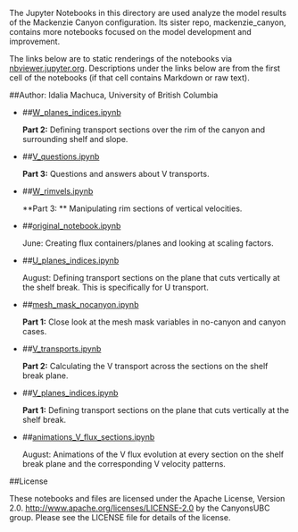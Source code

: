 The Jupyter Notebooks in this directory are used analyze the model results of the Mackenzie Canyon configuration. Its sister repo, mackenzie_canyon, contains more notebooks focused on the model development and improvement.

The links below are to static renderings of the notebooks via
[nbviewer.jupyter.org](http://nbviewer.jupyter.org/).
Descriptions under the links below are from the first cell of the notebooks
(if that cell contains Markdown or raw text).

##Author: Idalia Machuca, University of British Columbia

* ##[W_planes_indices.ipynb](http://nbviewer.jupyter.org/urls/bitbucket.org/CanyonsUBC/analysis_mackenzie_canyon/raw/tip/notebooks/transport_fluxes/W_planes_indices.ipynb)  
    
    **Part 2:** Defining transport sections over the rim of the canyon and surrounding shelf and slope.  

* ##[V_questions.ipynb](http://nbviewer.jupyter.org/urls/bitbucket.org/CanyonsUBC/analysis_mackenzie_canyon/raw/tip/notebooks/transport_fluxes/V_questions.ipynb)  
    
    **Part 3:** Questions and answers about V transports.  

* ##[W_rimvels.ipynb](http://nbviewer.jupyter.org/urls/bitbucket.org/CanyonsUBC/analysis_mackenzie_canyon/raw/tip/notebooks/transport_fluxes/W_rimvels.ipynb)  
    
    **Part 3: ** Manipulating rim sections of vertical velocities.  

* ##[original_notebook.ipynb](http://nbviewer.jupyter.org/urls/bitbucket.org/CanyonsUBC/analysis_mackenzie_canyon/raw/tip/notebooks/transport_fluxes/original_notebook.ipynb)  
    
    June: Creating flux containers/planes and looking at scaling factors.  

* ##[U_planes_indices.ipynb](http://nbviewer.jupyter.org/urls/bitbucket.org/CanyonsUBC/analysis_mackenzie_canyon/raw/tip/notebooks/transport_fluxes/U_planes_indices.ipynb)  
    
    August: Defining transport sections on the plane that cuts vertically at the shelf break. This is specifically for U transport.  

* ##[mesh_mask_nocanyon.ipynb](http://nbviewer.jupyter.org/urls/bitbucket.org/CanyonsUBC/analysis_mackenzie_canyon/raw/tip/notebooks/transport_fluxes/mesh_mask_nocanyon.ipynb)  
    
    **Part 1:** Close look at the mesh mask variables in no-canyon and canyon cases.  

* ##[V_transports.ipynb](http://nbviewer.jupyter.org/urls/bitbucket.org/CanyonsUBC/analysis_mackenzie_canyon/raw/tip/notebooks/transport_fluxes/V_transports.ipynb)  
    
    **Part 2:** Calculating the V transport across the sections on the shelf break plane.  

* ##[V_planes_indices.ipynb](http://nbviewer.jupyter.org/urls/bitbucket.org/CanyonsUBC/analysis_mackenzie_canyon/raw/tip/notebooks/transport_fluxes/V_planes_indices.ipynb)  
    
    **Part 1:** Defining transport sections on the plane that cuts vertically at the shelf break.  

* ##[animations_V_flux_sections.ipynb](http://nbviewer.jupyter.org/urls/bitbucket.org/CanyonsUBC/analysis_mackenzie_canyon/raw/tip/notebooks/transport_fluxes/animations_V_flux_sections.ipynb)  
    
    August: Animations of the V flux evolution at every section on the shelf break plane and the corresponding V velocity patterns.  


##License

These notebooks and files are licensed under the Apache License, Version 2.0.
http://www.apache.org/licenses/LICENSE-2.0 by the CanyonsUBC group.
Please see the LICENSE file for details of the license.
